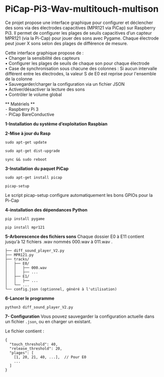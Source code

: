 # PiCap-Pi3-Wav-multitouch-multison
Ce projet propose une interface graphique pour configurer et déclencher des sons via des électrodes capacitives (MPR121 via PiCap) sur Raspberry Pi3.
Il permet de configurer les plages de seuils capacitives d’un capteur MPR121 (via la Pi-Cap) pour jouer des sons avec Pygame. Chaque électrode peut jouer X sons selon des plages de différence de mesure.

Cette interface graphique propose de :  
    •    Changer la sensibilité des capteurs  
    •    Configurer les plages de seuils de chaque son pour chaque électrode  
    •    Case de synchronisation sous chacune des colonnes : Si aucun intervalle différent entre les électrodes, la valeur S de E0 est reprise pour l'ensemble de la colonne  
    •    Sauvegarder/charger la configuration via un fichier JSON  
    •    Activer/désactiver la lecture des sons  
    •    Contrôler le volume global  

** Matériels **  
          ⁃    Raspberry Pi 3  
          ⁃    PiCap BareConductive

**1-Installation du système d’exploitation Raspbian**

**2-Mise à jour du Rasp**

``sudo apt-get update``

``sudo apt-get dist-upgrade``

``sync && sudo reboot``

**3-Installation du paquet PiCap**

``sudo apt-get install picap``

``picap-setup``

Le script picap-setup configure automatiquement les bons GPIOs pour la Pi-Cap

**4-installation des dépendances Python** 

``pip install pygame``

``pip install mpr121``

**5-Arborescence des fichiers sons**
Chaque dossier E0 à E11 contient jusqu'à 12 fichiers .wav nommés 000.wav à 011.wav
.

```
├── diff_sound_player_V2.py
├── MPR121.py
├── tracks/
│   ├── E0/
│   │   ├── 000.wav
│   │   ├── ...
│   ├── E1/
│   │   ├── ...
│   └── ...
└── config.json (optionnel, généré à l'utilisation)
```

**6-Lancer le programme**

``python3 diff_sound_player_V2.py ``

**7- Configuration**
Vous pouvez sauvegarder la configuration actuelle dans un fichier ``.json``, ou en charger un existant.

Le fichier contient :

```
{
  "touch_threshold": 40,
  "release_threshold": 20,
  "plages": [
    [1, 20, 21, 40, ...],  // Pour E0
    ...
  ]
}
```
